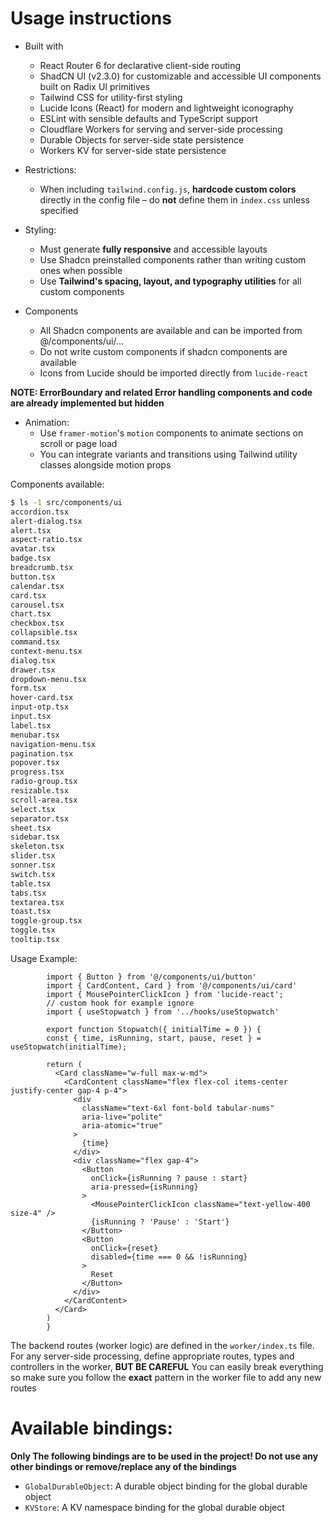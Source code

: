 # Usage instructions

- Built with
    * React Router 6 for declarative client-side routing
    * ShadCN UI (v2.3.0) for customizable and accessible UI components built on Radix UI primitives
    * Tailwind CSS for utility-first styling
    * Lucide Icons (React) for modern and lightweight iconography
    * ESLint with sensible defaults and TypeScript support
    * Cloudflare Workers for serving and server-side processing
    * Durable Objects for server-side state persistence
    * Workers KV for server-side state persistence

- Restrictions:
  * When including `tailwind.config.js`, **hardcode custom colors** directly in the config file – do **not** define them in `index.css` unless specified

- Styling:
  * Must generate **fully responsive** and accessible layouts
  * Use Shadcn preinstalled components rather than writing custom ones when possible
  * Use **Tailwind's spacing, layout, and typography utilities** for all custom components

- Components
  * All Shadcn components are available and can be imported from @/components/ui/...
  * Do not write custom components if shadcn components are available
  * Icons from Lucide should be imported directly from `lucide-react`

**NOTE: ErrorBoundary and related Error handling components and code are already implemented but hidden**

- Animation:
  * Use `framer-motion`'s `motion` components to animate sections on scroll or page load
  * You can integrate variants and transitions using Tailwind utility classes alongside motion props

Components available:
```sh
$ ls -1 src/components/ui
accordion.tsx
alert-dialog.tsx
alert.tsx
aspect-ratio.tsx
avatar.tsx
badge.tsx
breadcrumb.tsx
button.tsx
calendar.tsx
card.tsx
carousel.tsx
chart.tsx
checkbox.tsx
collapsible.tsx
command.tsx
context-menu.tsx
dialog.tsx
drawer.tsx
dropdown-menu.tsx
form.tsx
hover-card.tsx
input-otp.tsx
input.tsx
label.tsx
menubar.tsx
navigation-menu.tsx
pagination.tsx
popover.tsx
progress.tsx
radio-group.tsx
resizable.tsx
scroll-area.tsx
select.tsx
separator.tsx
sheet.tsx
sidebar.tsx
skeleton.tsx
slider.tsx
sonner.tsx
switch.tsx
table.tsx
tabs.tsx
textarea.tsx
toast.tsx
toggle-group.tsx
toggle.tsx
tooltip.tsx
```

Usage Example:
```tsx file="example.tsx"
        import { Button } from '@/components/ui/button'
        import { CardContent, Card } from '@/components/ui/card'
        import { MousePointerClickIcon } from 'lucide-react';
        // custom hook for example ignore
        import { useStopwatch } from '../hooks/useStopwatch'

        export function Stopwatch({ initialTime = 0 }) {
        const { time, isRunning, start, pause, reset } = useStopwatch(initialTime);

        return (
          <Card className="w-full max-w-md">
            <CardContent className="flex flex-col items-center justify-center gap-4 p-4">
              <div 
                className="text-6xl font-bold tabular-nums" 
                aria-live="polite"
                aria-atomic="true"
              >
                {time}
              </div>
              <div className="flex gap-4">
                <Button 
                  onClick={isRunning ? pause : start}
                  aria-pressed={isRunning}
                >
                  <MousePointerClickIcon className="text-yellow-400 size-4" />
                  {isRunning ? 'Pause' : 'Start'}
                </Button>
                <Button 
                  onClick={reset}
                  disabled={time === 0 && !isRunning}
                >
                  Reset
                </Button>
              </div>
            </CardContent>
          </Card>
        )
        }
```

The backend routes (worker logic) are defined in the `worker/index.ts` file. 
For any server-side processing, define appropriate routes, types and controllers in the worker, **BUT BE CAREFUL** You can easily break everything so make sure you follow the **exact** pattern in the worker file to add any new routes

# Available bindings:
**Only The following bindings are to be used in the project! Do not use any other bindings or remove/replace any of the bindings**
- `GlobalDurableObject`: A durable object binding for the global durable object
- `KVStore`: A KV namespace binding for the global durable object
